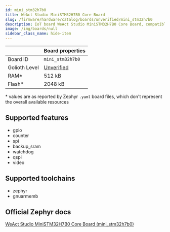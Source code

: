 ```yaml
---
id: mini_stm32h7b0
title: WeAct Studio MiniSTM32H7B0 Core Board
slug: /firmware/hardware/catalog/boards/unverified/mini_stm32h7b0
description: IoT board WeAct Studio MiniSTM32H7B0 Core Board, compatible with Golioth at unverified level.
image: /img/boards/null
sidebar_class_name: hide-item
---
```


[//]: # (This is an auto-generated file, do not edit! Changes to it will be lost upon re-generation)



|                | Board properties     |
| -------------  | -------------------- |
| Board ID       | `mini_stm32h7b0` |
| Golioth Level  | [Unverified](/firmware/hardware#unverified-boards) |
| RAM*           | 512 kB |
| Flash*         | 2048 kB |

\* values are as reported by Zephyr `.yaml` board files, which don't represent the overall available resources



## Supported features

* gpio
* counter
* spi
* backup_sram
* watchdog
* qspi
* video

## Supported toolchains

* zephyr
* gnuarmemb

## Official Zephyr docs

[WeAct Studio MiniSTM32H7B0 Core Board (mini_stm32h7b0)](https://docs.zephyrproject.org/latest/boards/weact/mini_stm32h7b0/doc/index.html)
